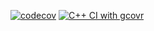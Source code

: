 [![codecov](https://codecov.io/github/Gergov00/studentsDataBase/graph/badge.svg?token=5JCTNOQ166)](https://codecov.io/github/Gergov00/studentsDataBase)
[![C++ CI with gcovr](https://github.com/Gergov00/studentsDataBase/actions/workflows/ci.yml/badge.svg)](https://github.com/Gergov00/studentsDataBase/actions/workflows/ci.yml)